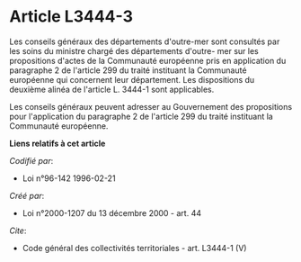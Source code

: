 # Article L3444-3

Les conseils généraux des départements d'outre-mer sont consultés par les soins du ministre chargé des départements d'outre-
mer sur les propositions d'actes de la Communauté européenne pris en application du paragraphe 2 de l'article 299 du traité
instituant la Communauté européenne qui concernent leur département. Les dispositions du deuxième alinéa de l'article L.
3444-1 sont applicables. 

Les conseils généraux peuvent adresser au Gouvernement des propositions pour l'application du paragraphe 2 de l'article 299
du traité instituant la Communauté européenne.

**Liens relatifs à cet article**

_Codifié par_:

  - Loi n°96-142 1996-02-21

_Créé par_:

  - Loi n°2000-1207 du 13 décembre 2000 - art. 44

_Cite_:

  - Code général des collectivités territoriales - art. L3444-1 (V)
